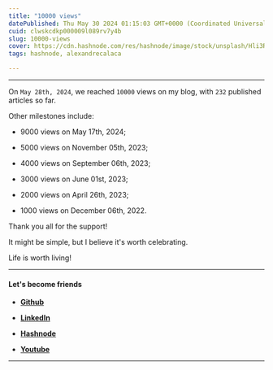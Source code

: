```yaml
---
title: "10000 views"
datePublished: Thu May 30 2024 01:15:03 GMT+0000 (Coordinated Universal Time)
cuid: clwskcdkp000009l089rv7y4b
slug: 10000-views
cover: https://cdn.hashnode.com/res/hashnode/image/stock/unsplash/Hli3R6LKibo/upload/440068ac2fa721bfee4530b00f8b7ecc.jpeg
tags: hashnode, alexandrecalaca

---
```


---

On `May 28th, 2024`, we reached `10000` views on my blog, with `232` published articles so far.

Other milestones include:

* 9000 views on May 17th, 2024;
    
* 5000 views on November 05th, 2023;
    
* 4000 views on September 06th, 2023;
    
* 3000 views on June 01st, 2023;
    
* 2000 views on April 26th, 2023;
    
* 1000 views on December 06th, 2022.
    

Thank you all for the support!

It might be simple, but I believe it's worth celebrating.

Life is worth living!

---

#### Let's become friends

* [**Github**](https://github.com/alexcalaca)
    
* [**LinkedIn**](https://linkedin.com/in/alexandrecalacaofficial)
    
* [**Hashnode**](https://hashnode.com/onboard?next=/@alexandrecalaca)
    
* [**Youtube**](https://www.youtube.com/@alexandrecalacaofficial)
    

---
